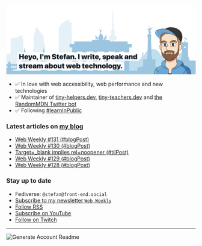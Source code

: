 <img alt="Heyo, I'm Stefan. I write and speak about web technology." src="https://raw.githubusercontent.com/stefanjudis/stefanjudis/main/screenshot.png">

- ✅ In love with web accessibility, web performance and new technologies
- ✅ Maintainer of [tiny-helpers.dev](https://tiny-helpers.dev), [tiny-teachers.dev](https://tiny-teachers.dev/) and [the RandomMDN Twitter bot](https://twitter.com/randomMDN)
- ✅ Following [#learnInPublic](https://www.stefanjudis.com/today-i-learned/)
### Latest articles on [my blog](https://www.stefanjudis.com)

<!-- BLOG-POST-LIST:START -->
- [Web Weekly #131 &lpar;#blogPost&rpar;](https://www.stefanjudis.com/blog/web-weekly-131/)
- [Web Weekly #130 &lpar;#blogPost&rpar;](https://www.stefanjudis.com/blog/web-weekly-130/)
- [Target=_blank implies rel=noopener &lpar;#tilPost&rpar;](https://www.stefanjudis.com/today-i-learned/target-blank-implies-rel-noopener/)
- [Web Weekly #129 &lpar;#blogPost&rpar;](https://www.stefanjudis.com/blog/web-weekly-129/)
- [Web Weekly #128 &lpar;#blogPost&rpar;](https://www.stefanjudis.com/blog/web-weekly-128/)
<!-- BLOG-POST-LIST:END -->

### Stay up to date

- Fediverse: `@stefan@front-end.social`
- [Subscribe to my newsletter `Web Weekly`](https://webweekly.email/)
- [Follow RSS](https://www.stefanjudis.com/feeds/)
- [Subscribe on YouTube](https://youtube.com/c/stefanjudis)
- [Follow on Twitch](https://www.twitch.tv/stefanjudis)

---

![Generate Account Readme](https://github.com/stefanjudis/stefanjudis/workflows/Generate%20Account%20Readme/badge.svg)
